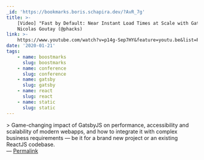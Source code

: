 ```yaml
---
_id: 'https://bookmarks.boris.schapira.dev/?AvR_7g'
title: >-
    [Video] "Fast by Default: Near Instant Load Times at Scale with GatsbyJS",
    Nicolas Goutay (@phacks)
link: >-
    https://www.youtube.com/watch?v=p14g-Sep7HY&feature=youtu.be&list=PLEx5khR4g7PKMVeAqZdIHRdOwTM1yktD8
date: '2020-01-21'
tags:
    - name: boostmarks
      slug: boostmarks
    - name: conference
      slug: conference
    - name: gatsby
      slug: gatsby
    - name: react
      slug: react
    - name: static
      slug: static
---
```


&gt; Game-changing impact of GatsbyJS on performance, accessibility and
scalability of modern webapps, and how to integrate it with complex business
requirements — be it for a brand new project or an existing ReactJS codebase.
<br>&#8212;
<a href="https://bookmarks.boris.schapira.dev/?AvR_7g" title="Permalink">Permalink</a>

